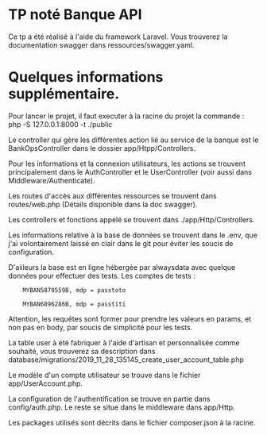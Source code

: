 # TP noté Banque API

Ce tp a été réalisé à l'aide du framework Laravel.
Vous trouverez la documentation swagger dans ressources/swagger.yaml.

# Quelques informations supplémentaire.

Pour lancer le projet, il faut executer à la racine du projet la commande :
php -S 127.0.0.1:8000 -t ./public

Le controller qui gère les différentes action lié au service de la banque est le BankOpsController dans le dossier app/Htpp/Controllers.

Pour les informations et la connexion utilisateurs, les actions se trouvent principalement dans le AuthController et le UserController (voir aussi dans Middleware/Authenticate).

Les routes d'accès aux différentes ressources se trouvent dans routes/web.php (Détails disponible dans la doc swagger).

Les controllers et fonctions appelé se trouvent dans ./app/Http/Controllers.

Les informations relative à la base de données se trouvent dans le .env, que j'ai volontairement laissé en clair dans le git pour éviter les soucis de configuration.

D'aiileurs la base est en ligne hébergée par alwaysdata avec quelque données pour effectuer des tests.
Les comptes de tests :

        MYBAN5879559B, mdp = passtoto
        
        MYBAN6896286B, mdp = passtiti
        
Attention, les requêtes sont former pour prendre les valeurs en params, et non pas en body, par soucis de simplicité pour les tests.

La table user à été fabriquer à l'aide d'artisan et personnalisée comme souhaité, vous trouverez sa description dans database/migrations/2019_11_28_135145_create_user_account_table.php

Le modèle d'un compte utilisateur se trouve dans le fichier app/UserAccount.php.

La configuration de l'authentification se trouve en partie dans config/auth.php.
Le reste se situe dans le middleware dans app/Http.

Les packages utilisés sont décrits dans le fichier composer.json à la racine.
